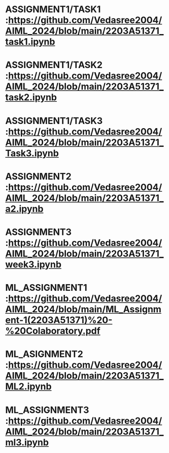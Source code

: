 # ASSIGNMENT1/TASK1 :https://github.com/Vedasree2004/AIML_2024/blob/main/2203A51371_task1.ipynb
# ASSIGNMENT1/TASK2 :https://github.com/Vedasree2004/AIML_2024/blob/main/2203A51371_task2.ipynb
# ASSIGNMENT1/TASK3 :https://github.com/Vedasree2004/AIML_2024/blob/main/2203A51371_Task3.ipynb
# ASSIGNMENT2 :https://github.com/Vedasree2004/AIML_2024/blob/main/2203A51371_a2.ipynb
# ASSIGNMENT3 :https://github.com/Vedasree2004/AIML_2024/blob/main/2203A51371_week3.ipynb
# ML_ASSIGNMENT1 :https://github.com/Vedasree2004/AIML_2024/blob/main/ML_Assignment-1(2203A51371)%20-%20Colaboratory.pdf
# ML_ASIGNMENT2 :https://github.com/Vedasree2004/AIML_2024/blob/main/2203A51371_ML2.ipynb
# ML_ASSIGNMENT3 :https://github.com/Vedasree2004/AIML_2024/blob/main/2203A51371_ml3.ipynb
